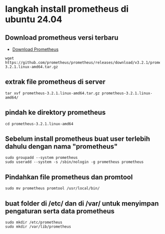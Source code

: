 # langkah install prometheus di ubuntu 24.04
## Download prometheus versi terbaru
- [Download Prometheus](https://prometheus.io/download/)
```
wget https://github.com/prometheus/prometheus/releases/download/v3.2.1/prometheus-3.2.1.linux-amd64.tar.gz
```
## extrak file prometheus di server
```
tar xvf prometheus-3.2.1.linux-amd64.tar.gz prometheus-3.2.1.linux-amd64/
```
## pindah ke direktory prometheus
```
cd prometheus-3.2.1.linux-amd64
```
## Sebelum install prometheus buat user terlebih dahulu dengan nama "prometheus"
```
sudo groupadd --system prometheus
sudo useradd --system -s /sbin/nologin -g prometheus prometheus
```
## Pindahkan file prometheus dan promtool
```
sudo mv prometheus promtool /usr/local/bin/
```
## buat folder di /etc/ dan di /var/ untuk menyimpan pengaturan serta data prometheus
```
sudo mkdir /etc/prometheus
sudo mkdir /var/lib/prometheus
```
